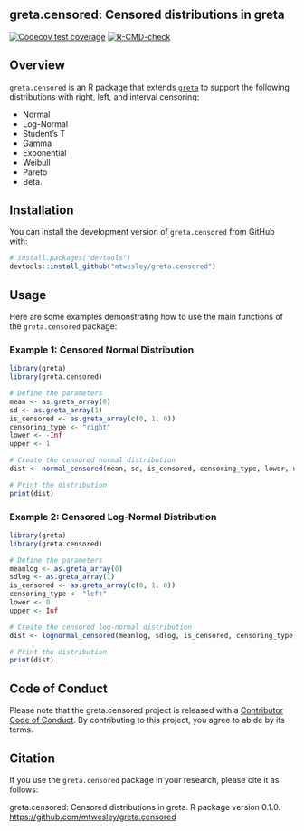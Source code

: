 
<!-- README.md is generated from README.Rmd. Please edit that file -->

## greta.censored: Censored distributions in greta

<!-- badges: start -->
<!-- once you've signed into travis and set it to wath your new repository, you can edit the following badges to point to your repo -->

[![Codecov test
coverage](https://codecov.io/gh/mtwesley/greta.censored/branch/main/graph/badge.svg)](https://codecov.io/gh/mtwesley/greta.censored?branch=main)
[![R-CMD-check](https://github.com/mtwesley/greta.censored/workflows/R-CMD-check/badge.svg)](https://github.com/mtwesley/greta.censored/actions)
<!-- badges: end -->

## Overview

`greta.censored` is an R package that extends
[`greta`](https://github.com/greta-dev/greta) to support the following
distributions with right, left, and interval censoring:

- Normal
- Log-Normal
- Student’s T
- Gamma
- Exponential
- Weibull
- Pareto
- Beta.

## Installation

You can install the development version of `greta.censored` from GitHub
with:

``` r
# install.packages("devtools")
devtools::install_github("mtwesley/greta.censored")
```

## Usage

Here are some examples demonstrating how to use the main functions of
the `greta.censored` package:

### Example 1: Censored Normal Distribution

``` r
library(greta)
library(greta.censored)

# Define the parameters
mean <- as.greta_array(0)
sd <- as.greta_array(1)
is_censored <- as.greta_array(c(0, 1, 0))
censoring_type <- "right"
lower <- -Inf
upper <- 1

# Create the censored normal distribution
dist <- normal_censored(mean, sd, is_censored, censoring_type, lower, upper)

# Print the distribution
print(dist)
```

### Example 2: Censored Log-Normal Distribution

``` r
library(greta)
library(greta.censored)

# Define the parameters
meanlog <- as.greta_array(0)
sdlog <- as.greta_array(1)
is_censored <- as.greta_array(c(0, 1, 0))
censoring_type <- "left"
lower <- 0
upper <- Inf

# Create the censored log-normal distribution
dist <- lognormal_censored(meanlog, sdlog, is_censored, censoring_type, lower, upper)

# Print the distribution
print(dist)
```

## Code of Conduct

Please note that the greta.censored project is released with a
[Contributor Code of
Conduct](https://greta-dev.github.io/greta.censored/CODE_OF_CONDUCT.html).
By contributing to this project, you agree to abide by its terms.

## Citation

If you use the `greta.censored` package in your research, please cite it
as follows:

greta.censored: Censored distributions in greta. R package version
0.1.0. <https://github.com/mtwesley/greta.censored>
